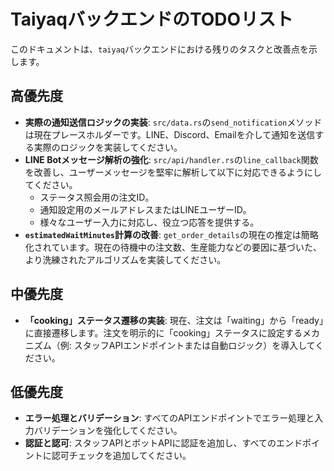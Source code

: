 # TaiyaqバックエンドのTODOリスト

このドキュメントは、`taiyaq`バックエンドにおける残りのタスクと改善点を示します。

## 高優先度

- **実際の通知送信ロジックの実装**: `src/data.rs`の`send_notification`メソッドは現在プレースホルダーです。LINE、Discord、Emailを介して通知を送信する実際のロジックを実装してください。
- **LINE Botメッセージ解析の強化**: `src/api/handler.rs`の`line_callback`関数を改善し、ユーザーメッセージを堅牢に解析して以下に対応できるようにしてください。
  - ステータス照会用の注文ID。
  - 通知設定用のメールアドレスまたはLINEユーザーID。
  - 様々なユーザー入力に対応し、役立つ応答を提供する。
- **`estimatedWaitMinutes`計算の改善**: `get_order_details`の現在の推定は簡略化されています。現在の待機中の注文数、生産能力などの要因に基づいた、より洗練されたアルゴリズムを実装してください。

## 中優先度

- **「cooking」ステータス遷移の実装**: 現在、注文は「waiting」から「ready」に直接遷移します。注文を明示的に「cooking」ステータスに設定するメカニズム（例: スタッフAPIエンドポイントまたは自動ロジック）を導入してください。

## 低優先度

- **エラー処理とバリデーション**: すべてのAPIエンドポイントでエラー処理と入力バリデーションを強化してください。
- **認証と認可**: スタッフAPIとボットAPIに認証を追加し、すべてのエンドポイントに認可チェックを追加してください。
